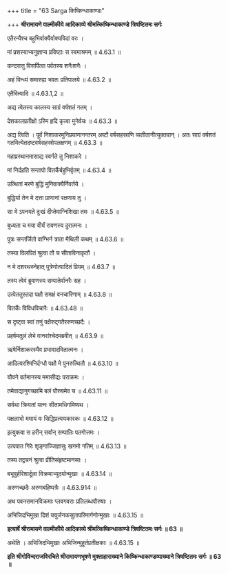 +++
title = "63 Sarga किष्किन्धाकाण्डः"

+++
**श्रीरामायणे वाल्मीकीये आदिकाव्ये श्रीमत्किष्किन्धाकाण्डे त्रिषष्टितमः सर्गः**

एतैरन्यैश्च बहुभिर्वाक्यैर्वाक्यविदां वरः ।

मां प्रशस्याभ्यनुज्ञाप्य प्रविष्टाः स स्वमाश्रमम् ॥ 4.63.1 ॥

कन्दरात्तु विसर्पित्वा पर्वतस्य शनैःशनैः ।

अहं विन्ध्यं समारुह्य भवतः प्रतिपालये ॥ 4.63.2 ॥

एतैरित्यादि ॥ 4.63.1,2 ॥

अद्य त्वेतस्य कालस्य साग्रं वर्षशतं गतम् ।

देशकालप्रतीक्षो ऽस्मि हृदि कृत्वा मुनेर्वचः ॥ 4.63.3 ॥

अद्य त्विति । पूर्वं निशाकरमुनिप्रयाणानन्तरम् अष्टौ वर्षसहस्राणि व्यतीतानीत्युक्तवान् । अतः साग्रं वर्षशतं गतमित्येतदष्टवर्षसहस्रोपलक्षणम् ॥ 4.63.3 ॥

महाप्रस्थानमासाद्य स्वर्गते तु निशाकरे ।

मां निर्दहति सन्तापो वितर्कैर्बहुभिर्वृतम् ॥ 4.63.4 ॥

उत्थितां मरणे बुद्धिं मुनिवाक्यैर्निवर्तये ।

बुद्धिर्या तेन मे दत्ता प्राणानां रक्षणाय तु ।

सा मे ऽपनयते दुःखं दीप्तेवाग्निशिखा तमः ॥ 4.63.5 ॥

बुध्यता च मया वीर्यं रावणस्य दुरात्मनः ।

पुत्रः सन्तर्जितो वाग्भिर्न त्राता मैथिली कथम् ॥ 4.63.6 ॥

तस्या विलपितं श्रुत्वा तौ च सीताविनाकृतौ ।

न मे दशरथस्नेहात् पुत्रेणोत्पादितं प्रियम् ॥ 4.63.7 ॥

तस्य त्वेवं ब्रुवाणस्य सम्पातेर्वानरैः सह ।

उत्पेततुस्तदा पक्षौ समक्षं वनचारिणाम् ॥ 4.63.8 ॥

वितर्कैः विविधविचारैः ॥ 4.63.48 ॥

स दृष्ट्वा स्वां तनुं पक्षैरुद्गतैररुणच्छदैः ।

प्रहर्षमतुलं लेभे वानरांश्चेदमब्रवीत् ॥ 4.63.9 ॥

ऋषेर्निशाकरस्यैव प्रभावादमितात्मनः ।

आदित्यरश्मिनिर्दग्धौ पक्षौ मे पुनरुत्थितौ ॥ 4.63.10 ॥

यौवने वर्तमानस्य ममासीद्यः पराक्रमः ।

तमेवाद्यानुगच्छामि बलं पौरुषमेव च ॥ 4.63.11 ॥

सर्वथा क्रियतां यत्नः सीतामधिगमिष्यथ ।

पक्षलाभो ममायं वः सिद्धिप्रत्ययकारकः ॥ 4.63.12 ॥

इत्युक्त्वा स हरीन् सर्वान् सम्पातिः पतगोत्तमः ।

उत्पपात गिरेः शृङ्गाज्जिज्ञासुः खगमो गतिम् ॥ 4.63.13 ॥

तस्य तद्वचनं श्रुत्वा प्रीतिसंहृष्टमानसाः ।

बभूवुर्हरिशार्दूला विक्रमाभ्युदयोन्मुखाः ॥ 4.63.14 ॥

अरुणच्छदैः अरुणबहिष्पत्रैः ॥ 4.63.914 ॥

अथ पवनसमानविक्रमाः प्लवगवराः प्रतिलब्धपौरुषाः ।

अभिजिदभिमुखा दिशं ययुर्जनकसुतापरिमार्गणोन्मुखाः ॥ 4.63.15 ॥

**इत्यार्षे श्रीरामायणे वाल्मीकीये आदिकाव्ये श्रीमत्किष्किन्धाकाण्डे त्रिषष्टितमः सर्गः ॥ 63 ॥**

अथेति । अभिजिदभिमुखाः अभिजिन्मुहूर्तप्रतीक्षकाः ॥ 4.63.15 ॥

**इति श्रीगोविन्दराजविरचिते श्रीरामायणभूषणे मुक्ताहाराख्याने किष्किन्धाकाण्डव्याख्याने त्रिषष्टितमः सर्गः ॥ 63 ॥**
